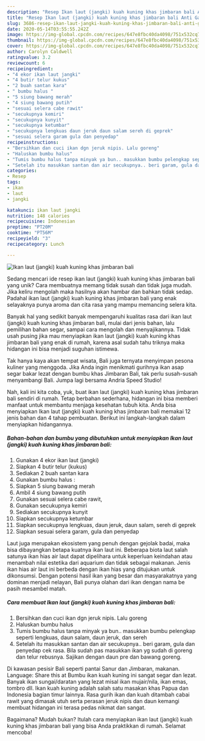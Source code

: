 ```yaml
---
description: "Resep Ikan laut (jangki) kuah kuning khas jimbaran bali Anti Gagal"
title: "Resep Ikan laut (jangki) kuah kuning khas jimbaran bali Anti Gagal"
slug: 3686-resep-ikan-laut-jangki-kuah-kuning-khas-jimbaran-bali-anti-gagal
date: 2020-05-14T03:55:55.242Z
image: https://img-global.cpcdn.com/recipes/647e8fbc40da4098/751x532cq70/ikan-laut-jangki-kuah-kuning-khas-jimbaran-bali-foto-resep-utama.jpg
thumbnail: https://img-global.cpcdn.com/recipes/647e8fbc40da4098/751x532cq70/ikan-laut-jangki-kuah-kuning-khas-jimbaran-bali-foto-resep-utama.jpg
cover: https://img-global.cpcdn.com/recipes/647e8fbc40da4098/751x532cq70/ikan-laut-jangki-kuah-kuning-khas-jimbaran-bali-foto-resep-utama.jpg
author: Carolyn Caldwell
ratingvalue: 3.2
reviewcount: 6
recipeingredient:
- "4 ekor ikan laut jangki"
- "4 butir telur kukus"
- "2 buah santan kara"
- " bumbu halus "
- "5 siung bawang merah"
- "4 siung bawang putih"
- "sesuai selera cabe rawit"
- "secukupnya kemiri"
- "secukupnya kunyit"
- "secukupnya ketumbar"
- "secukupnya lengkuas daun jeruk daun salam sereh di geprek"
- "sesuai selera garam gula dan penyedap"
recipeinstructions:
- "Bersihkan dan cuci ikan dgn jeruk nipis. Lalu goreng"
- "Haluskan bumbu halus"
- "Tumis bumbu halus tanpa minyak ya bun.. masukkan bumbu pelengkap seperti lengkuas, daun salam, daun jeruk, dan sereh"
- "Setelah itu masukkan santan dan air secukupnya.. beri garam, gula dan penyedap cek rasa. Bila sudah pas masukkan ikan yg sudah di goreng dan telur rebusnya. Sajikan dengan daun pre dan bawang goreng."
categories:
- Resep
tags:
- ikan
- laut
- jangki

katakunci: ikan laut jangki 
nutrition: 148 calories
recipecuisine: Indonesian
preptime: "PT20M"
cooktime: "PT56M"
recipeyield: "3"
recipecategory: Lunch

---
```



![Ikan laut (jangki) kuah kuning khas jimbaran bali](https://img-global.cpcdn.com/recipes/647e8fbc40da4098/751x532cq70/ikan-laut-jangki-kuah-kuning-khas-jimbaran-bali-foto-resep-utama.jpg)

Sedang mencari ide resep ikan laut (jangki) kuah kuning khas jimbaran bali yang unik? Cara membuatnya memang tidak susah dan tidak juga mudah. Jika keliru mengolah maka hasilnya akan hambar dan bahkan tidak sedap. Padahal ikan laut (jangki) kuah kuning khas jimbaran bali yang enak selayaknya punya aroma dan cita rasa yang mampu memancing selera kita.

Banyak hal yang sedikit banyak mempengaruhi kualitas rasa dari ikan laut (jangki) kuah kuning khas jimbaran bali, mulai dari jenis bahan, lalu pemilihan bahan segar, sampai cara mengolah dan menyajikannya. Tidak usah pusing jika mau menyiapkan ikan laut (jangki) kuah kuning khas jimbaran bali yang enak di rumah, karena asal sudah tahu triknya maka hidangan ini bisa menjadi suguhan istimewa.

Tak hanya kaya akan tempat wisata, Bali juga ternyata menyimpan pesona kuliner yang menggoda. Jika Anda ingin menikmati gurihnya ikan asap segar bakar lezat dengan bumbu khas Jimbaran Bali, tak perlu susah-susah menyambangi Bali. Jumpa lagi bersama Andria Speed Studio!


Nah, kali ini kita coba, yuk, buat ikan laut (jangki) kuah kuning khas jimbaran bali sendiri di rumah. Tetap berbahan sederhana, hidangan ini bisa memberi manfaat untuk membantu menjaga kesehatan tubuh kita. Anda bisa menyiapkan Ikan laut (jangki) kuah kuning khas jimbaran bali memakai 12 jenis bahan dan 4 tahap pembuatan. Berikut ini langkah-langkah dalam menyiapkan hidangannya.

<!--inarticleads1-->

##### Bahan-bahan dan bumbu yang dibutuhkan untuk menyiapkan Ikan laut (jangki) kuah kuning khas jimbaran bali:

1. Gunakan 4 ekor ikan laut (jangki)
1. Siapkan 4 butir telur (kukus)
1. Sediakan 2 buah santan kara
1. Gunakan  bumbu halus :
1. Siapkan 5 siung bawang merah
1. Ambil 4 siung bawang putih
1. Gunakan sesuai selera cabe rawit,
1. Gunakan secukupnya kemiri
1. Sediakan secukupnya kunyit
1. Siapkan secukupnya ketumbar
1. Siapkan secukupnya lengkuas, daun jeruk, daun salam, sereh di geprek
1. Siapkan sesuai selera garam, gula dan penyedap


Laut juga merupakan ekosistem yang penuh dengan gejolak badai, maka bisa dibayangkan betapa kuatnya ikan laut ini. Beberapa biota laut salah satunya ikan hias air laut dapat dipelihara untuk keperluan keindahan atau menambah nilai estetika dari aquarium dan tidak sebagai makanan. Jenis ikan hias air laut ini berbeda dengan ikan hias yang ditujukan untuk dikonsumsi. Dengan potensi hasil ikan yang besar dan masyarakatnya yang dominan menjadi nelayan, Bali punya olahan dari ikan dengan nama be pasih mesambel matah. 

<!--inarticleads2-->

##### Cara membuat Ikan laut (jangki) kuah kuning khas jimbaran bali:

1. Bersihkan dan cuci ikan dgn jeruk nipis. Lalu goreng
1. Haluskan bumbu halus
1. Tumis bumbu halus tanpa minyak ya bun.. masukkan bumbu pelengkap seperti lengkuas, daun salam, daun jeruk, dan sereh
1. Setelah itu masukkan santan dan air secukupnya.. beri garam, gula dan penyedap cek rasa. Bila sudah pas masukkan ikan yg sudah di goreng dan telur rebusnya. Sajikan dengan daun pre dan bawang goreng.


Di kawasan pesisir Bali seperti pantai Sanur dan Jimbaran, makanan. Language: Share this at Bumbu ikan kuah kuning ini sangat segar dan lezat. Banyak ikan sungai/daratan yang lezat misal ikan mujair/nila, ikan emas, tombro dll. Ikan kuah kuning adalah salah satu masakan khas Papua dan Indonesia bagian timur lainnya. Rasa gurih ikan dan kuah ditambah cabai rawit yang dimasak utuh serta perasan jeruk nipis dan daun kemangi membuat hidangan ini terasa pedas nikmat dan sangat. 

Bagaimana? Mudah bukan? Itulah cara menyiapkan ikan laut (jangki) kuah kuning khas jimbaran bali yang bisa Anda praktikkan di rumah. Selamat mencoba!
